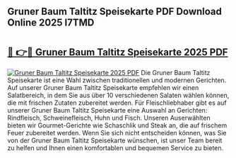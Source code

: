 ## Gruner Baum Taltitz Speisekarte PDF Download Online 2025 l7TMD

# <h2><a href="http://gc8opwx.nevu.top/?p=Gruner+Baum+Taltitz+Speisekarte">🔗 👉🔴 Gruner Baum Taltitz Speisekarte 2025 PDF</a></h2>

[![Gruner Baum Taltitz Speisekarte 2025 PDF](https://i.imgur.com/dBaPXMq.png)](http://gc8opwx.nevu.top/?p=Gruner+Baum+Taltitz+Speisekarte)
Die Gruner Baum Taltitz Speisekarte ist eine Wahl zwischen traditionellen und modernen Gerichten. Auf unserer Gruner Baum Taltitz Speisekarte empfehlen wir einen Salatbereich, in dem Sie aus über 10 verschiedenen Salaten wählen können, die mit frischen Zutaten zubereitet werden. Für Fleischliebhaber gibt es auf unserer Gruner Baum Taltitz Speisekarte eine Auswahl an Gerichten: Rindfleisch, Schweinefleisch, Huhn und Fisch. Unseren Auserwählten bieten wir Gourmet-Gerichte wie Schaschlik und Steak an, die auf frischem Feuer zubereitet werden. Wenn Sie sich nicht entscheiden können, was Sie von der Gruner Baum Taltitz Speisekarte wünschen, ist unser Team bereit zu helfen und Ihnen einen komfortablen und bequemen Service zu bieten.
